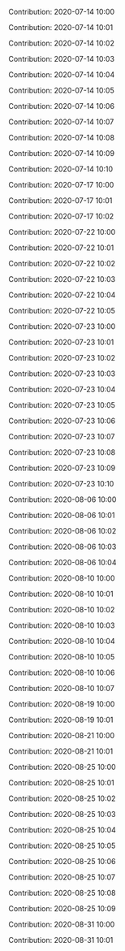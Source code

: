 Contribution: 2020-07-14 10:00

Contribution: 2020-07-14 10:01

Contribution: 2020-07-14 10:02

Contribution: 2020-07-14 10:03

Contribution: 2020-07-14 10:04

Contribution: 2020-07-14 10:05

Contribution: 2020-07-14 10:06

Contribution: 2020-07-14 10:07

Contribution: 2020-07-14 10:08

Contribution: 2020-07-14 10:09

Contribution: 2020-07-14 10:10

Contribution: 2020-07-17 10:00

Contribution: 2020-07-17 10:01

Contribution: 2020-07-17 10:02

Contribution: 2020-07-22 10:00

Contribution: 2020-07-22 10:01

Contribution: 2020-07-22 10:02

Contribution: 2020-07-22 10:03

Contribution: 2020-07-22 10:04

Contribution: 2020-07-22 10:05

Contribution: 2020-07-23 10:00

Contribution: 2020-07-23 10:01

Contribution: 2020-07-23 10:02

Contribution: 2020-07-23 10:03

Contribution: 2020-07-23 10:04

Contribution: 2020-07-23 10:05

Contribution: 2020-07-23 10:06

Contribution: 2020-07-23 10:07

Contribution: 2020-07-23 10:08

Contribution: 2020-07-23 10:09

Contribution: 2020-07-23 10:10

Contribution: 2020-08-06 10:00

Contribution: 2020-08-06 10:01

Contribution: 2020-08-06 10:02

Contribution: 2020-08-06 10:03

Contribution: 2020-08-06 10:04

Contribution: 2020-08-10 10:00

Contribution: 2020-08-10 10:01

Contribution: 2020-08-10 10:02

Contribution: 2020-08-10 10:03

Contribution: 2020-08-10 10:04

Contribution: 2020-08-10 10:05

Contribution: 2020-08-10 10:06

Contribution: 2020-08-10 10:07

Contribution: 2020-08-19 10:00

Contribution: 2020-08-19 10:01

Contribution: 2020-08-21 10:00

Contribution: 2020-08-21 10:01

Contribution: 2020-08-25 10:00

Contribution: 2020-08-25 10:01

Contribution: 2020-08-25 10:02

Contribution: 2020-08-25 10:03

Contribution: 2020-08-25 10:04

Contribution: 2020-08-25 10:05

Contribution: 2020-08-25 10:06

Contribution: 2020-08-25 10:07

Contribution: 2020-08-25 10:08

Contribution: 2020-08-25 10:09

Contribution: 2020-08-31 10:00

Contribution: 2020-08-31 10:01


